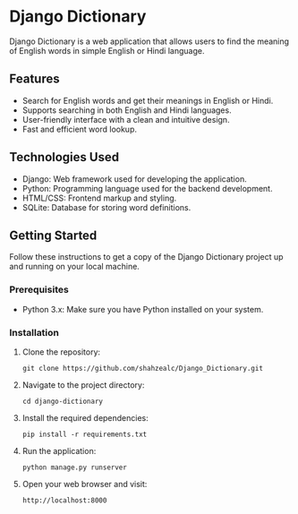 # Django Dictionary

Django Dictionary is a web application that allows users to find the meaning of English words in simple English or Hindi language.

## Features

- Search for English words and get their meanings in English or Hindi.
- Supports searching in both English and Hindi languages.
- User-friendly interface with a clean and intuitive design.
- Fast and efficient word lookup.

## Technologies Used

- Django: Web framework used for developing the application.
- Python: Programming language used for the backend development.
- HTML/CSS: Frontend markup and styling.
- SQLite: Database for storing word definitions.

## Getting Started

Follow these instructions to get a copy of the Django Dictionary project up and running on your local machine.

### Prerequisites

- Python 3.x: Make sure you have Python installed on your system.

### Installation

1. Clone the repository:

   ```shell
   git clone https://github.com/shahzealc/Django_Dictionary.git

2. Navigate to the project directory:

    ```shell
    cd django-dictionary
    
3. Install the required dependencies:
    
    ```shell
    pip install -r requirements.txt

4. Run the application:

    ```shell
    python manage.py runserver

5. Open your web browser and visit:
   
   ```shell
   http://localhost:8000 
